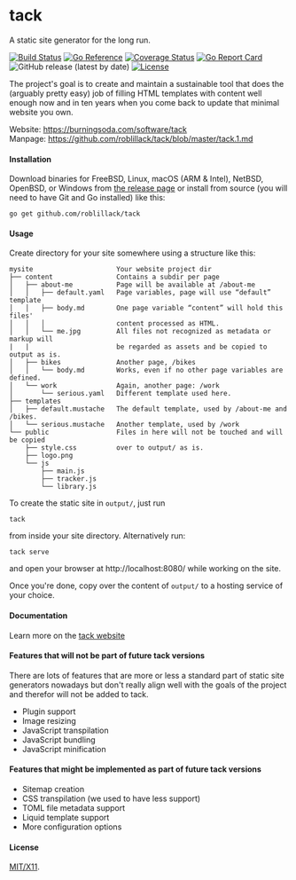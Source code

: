 # tack

A static site generator for the long run.

[![Build Status](https://github.com/roblillack/tack/actions/workflows/go.yml/badge.svg)](https://github.com/roblillack/tack/actions/workflows/go.yml)
[![Go Reference](https://pkg.go.dev/badge/github.com/roblillack/tack.svg)](https://pkg.go.dev/github.com/roblillack/tack)
[![Coverage Status](https://coveralls.io/repos/github/roblillack/tack/badge.svg)](https://coveralls.io/github/roblillack/tack)
[![Go Report Card](https://goreportcard.com/badge/github.com/roblillack/tack)](https://goreportcard.com/report/github.com/roblillack/tack)
![GitHub release (latest by date)](https://img.shields.io/github/v/release/roblillack/tack?label=latest%20version)
[![License](https://img.shields.io/badge/license-MIT-blue.svg)](LICENSE)

The project's goal is to create and maintain a sustainable tool that does the
(arguably pretty easy) job of filling HTML templates with content well enough
now and in ten years when you come back to update that minimal website you own.

Website: https://burningsoda.com/software/tack \
Manpage: https://github.com/roblillack/tack/blob/master/tack.1.md

#### Installation

Download binaries for FreeBSD, Linux, macOS (ARM & Intel), NetBSD, OpenBSD, or Windows from [the release page](https://github.com/roblillack/tack/releases) or install from source (you will need to have Git and Go installed) like this:

```
go get github.com/roblillack/tack
```

#### Usage

Create directory for your site somewhere using a structure like this:

```
mysite                     Your website project dir
├── content                Contains a subdir per page
│   ├── about-me           Page will be available at /about-me
│   │   ├── default.yaml   Page variables, page will use “default” template
│   │   ├── body.md        One page variable “content” will hold this files'
│   │   │                  content processed as HTML.
│   │   └── me.jpg         All files not recognized as metadata or markup will
|   |                      be regarded as assets and be copied to output as is.
│   ├── bikes              Another page, /bikes
│   │   └── body.md        Works, even if no other page variables are defined.
│   └── work               Again, another page: /work
│       └── serious.yaml   Different template used here.
├── templates
│   ├── default.mustache   The default template, used by /about-me and /bikes.
│   └── serious.mustache   Another template, used by /work
└── public                 Files in here will not be touched and will be copied
    ├── style.css          over to output/ as is.
    ├── logo.png
    └── js
        ├── main.js
        ├── tracker.js
        └── library.js
```

To create the static site in `output/`, just run

```
tack
```

from inside your site directory. Alternatively run:

```
tack serve
```

and open your browser at http://localhost:8080/ while working on the site.

Once you're done, copy over the content of `output/` to a hosting service of your choice.

#### Documentation

Learn more on the [tack website](https://burningsoda.com/software/tack)

#### Features that will not be part of future tack versions

There are lots of features that are more or less a standard part of static site
generators nowadays but don't really align well with the goals of the project and
therefor will not be added to tack.

- Plugin support
- Image resizing
- JavaScript transpilation
- JavaScript bundling
- JavaScript minification

#### Features that might be implemented as part of future tack versions

- Sitemap creation
- CSS transpilation (we used to have less support)
- TOML file metadata support
- Liquid template support
- More configuration options

#### License

[MIT/X11](https://github.com/roblillack/tack/blob/master/LICENSE).
